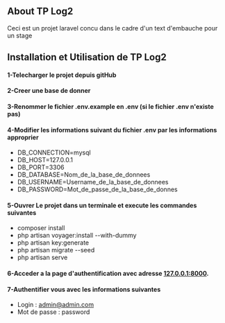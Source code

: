 ## About TP Log2

Ceci est un projet laravel concu dans le cadre d'un text d'embauche pour un stage 
## Installation et Utilisation de TP Log2

#### 1-Telecharger le projet depuis gitHub
#### 2-Creer une base de donner
#### 3-Renommer le fichier .env.example en .env (si le fichier .env n'existe pas)
#### 4-Modifier les informations suivant du fichier .env par les informations approprier
- DB_CONNECTION=mysql
- DB_HOST=127.0.0.1
- DB_PORT=3306
- DB_DATABASE=Nom_de_la_base_de_donnees
- DB_USERNAME=Username_de_la_base_de_donnees
- DB_PASSWORD=Mot_de_passe_de_la_base_de_donnes
#### 5-Ouvrer Le projet dans un terminale et execute les commandes suivantes
- composer install
- php artisan voyager:install --with-dummy
- php artisan key:generate
- php artisan migrate --seed
- php artisan serve
#### 6-Acceder a la page d'authentification avec adresse [127.0.0.1:8000](http://127.0.0.1:8000).
#### 7-Authentifier vous avec les informations suivantes
- Login : admin@admin.com
- Mot de passe : password
